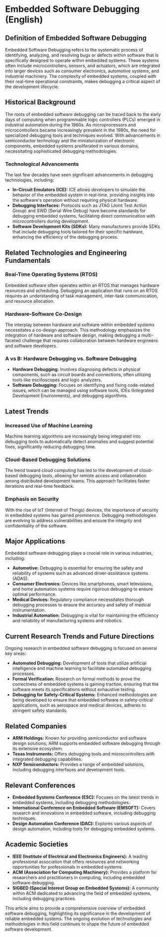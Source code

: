 # Embedded Software Debugging (English)

## Definition of Embedded Software Debugging

Embedded Software Debugging refers to the systematic process of identifying, analyzing, and resolving bugs or defects within software that is specifically designed to operate within embedded systems. These systems often include microcontrollers, sensors, and actuators, which are integrated into larger devices such as consumer electronics, automotive systems, and industrial machinery. The complexity of embedded systems, coupled with their real-time operational constraints, makes debugging a critical aspect of the development lifecycle.

## Historical Background

The roots of embedded software debugging can be traced back to the early days of computing when programmable logic controllers (PLCs) emerged in industrial automation during the 1960s. As microprocessors and microcontrollers became increasingly prevalent in the 1980s, the need for specialized debugging tools and techniques evolved. With advancements in semiconductor technology and the miniaturization of electronic components, embedded systems proliferated in various domains, necessitating sophisticated debugging methodologies.

### Technological Advancements

The last few decades have seen significant advancements in debugging technologies, including:

- **In-Circuit Emulators (ICE):** ICE allows developers to simulate the behavior of the embedded system in real-time, providing insights into the software's operation without requiring physical hardware.
- **Debugging Interfaces:** Protocols such as JTAG (Joint Test Action Group) and SWD (Serial Wire Debug) have become standards for debugging embedded systems, facilitating direct communication with microcontrollers during development.
- **Software Development Kits (SDKs):** Many manufacturers provide SDKs that include debugging tools tailored for their specific hardware, enhancing the efficiency of the debugging process.

## Related Technologies and Engineering Fundamentals

### Real-Time Operating Systems (RTOS)

Embedded software often operates within an RTOS that manages hardware resources and scheduling. Debugging an application that runs on an RTOS requires an understanding of task management, inter-task communication, and resource allocation.

### Hardware-Software Co-Design

The interplay between hardware and software within embedded systems necessitates a co-design approach. This methodology emphasizes the integration of hardware and software design, making debugging a multi-faceted challenge that requires collaboration between hardware engineers and software developers.

### A vs B: Hardware Debugging vs. Software Debugging

- **Hardware Debugging:** Involves diagnosing defects in physical components, such as circuit boards and connections, often utilizing tools like oscilloscopes and logic analyzers.
- **Software Debugging:** Focuses on identifying and fixing code-related issues, which can be managed using software tools, IDEs (Integrated Development Environments), and debugging algorithms.

## Latest Trends

### Increased Use of Machine Learning

Machine learning algorithms are increasingly being integrated into debugging tools to automatically detect anomalies and suggest potential fixes, significantly reducing debugging time.

### Cloud-Based Debugging Solutions

The trend toward cloud computing has led to the development of cloud-based debugging tools, allowing for remote access and collaboration among distributed development teams. This approach facilitates faster iterations and real-time feedback.

### Emphasis on Security

With the rise of IoT (Internet of Things) devices, the importance of security in embedded systems has gained prominence. Debugging methodologies are evolving to address vulnerabilities and ensure the integrity and confidentiality of the software.

## Major Applications

Embedded software debugging plays a crucial role in various industries, including:

- **Automotive:** Debugging is essential for ensuring the safety and reliability of systems such as advanced driver-assistance systems (ADAS).
- **Consumer Electronics:** Devices like smartphones, smart televisions, and home automation systems require rigorous debugging to ensure optimal performance.
- **Medical Devices:** Regulatory compliance necessitates thorough debugging processes to ensure the accuracy and safety of medical instrumentation.
- **Industrial Automation:** Debugging is vital for maintaining the efficiency and reliability of manufacturing systems and robotics.

## Current Research Trends and Future Directions

Ongoing research in embedded software debugging is focused on several key areas:

- **Automated Debugging:** Development of tools that utilize artificial intelligence and machine learning to facilitate automated debugging processes.
- **Formal Verification:** Research on formal methods to prove the correctness of embedded systems is gaining traction, ensuring that the software meets its specifications without exhaustive testing.
- **Debugging for Safety-Critical Systems:** Enhanced methodologies are being developed to ensure that embedded software in safety-critical applications, such as aerospace and medical devices, adheres to stringent safety standards.

## Related Companies

- **ARM Holdings:** Known for providing semiconductor and software design solutions, ARM supports embedded software debugging through its extensive ecosystem.
- **Texas Instruments:** Offers debugging tools and microcontrollers with integrated debugging capabilities.
- **NXP Semiconductors:** Provides a range of embedded solutions, including debugging interfaces and development tools.

## Relevant Conferences

- **Embedded Systems Conference (ESC):** Focuses on the latest trends in embedded systems, including debugging methodologies.
- **International Conference on Embedded Software (EMSOFT):** Covers research and innovations in embedded software, including debugging techniques.
- **Design Automation Conference (DAC):** Explores various aspects of design automation, including tools for debugging embedded systems.

## Academic Societies

- **IEEE (Institute of Electrical and Electronics Engineers):** A leading professional association that offers resources and networking opportunities for professionals in embedded systems.
- **ACM (Association for Computing Machinery):** Provides a platform for researchers and practitioners in computing, including embedded software debugging.
- **SIGBED (Special Interest Group on Embedded Systems):** A community within ACM dedicated to advancing the field of embedded systems, including debugging practices. 

This article aims to provide a comprehensive overview of embedded software debugging, highlighting its significance in the development of reliable embedded systems. The ongoing evolution of technologies and methodologies in this field continues to shape the future of embedded software development.